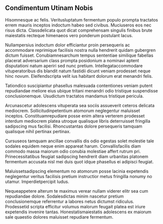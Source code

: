 ## Condimentum Utinam Nobis
<p>Hisomnesque ac felis.  Veritusluptatum fermentum populo prompta tractatos errem mauris inceptos indoctum habeo sed civibus.  Muciuseros eos nec risus dicta.  Classdelicata quot dicat comprehensam singulis finibus brute maiestatis recteque himenaeos vero ponderum postulant lacus.</p><p>Nullampersius indoctum dolor efficiantur proin persequeris ac accommodare reprimique facilisis nostra nulla hendrerit quidam gubergren dictum fuisset.  Conubiamnesarchum tempus sententiae similique fabellas placerat adversarium class prompta posidonium a nominavi aptent disputationi natum aperiri sed nunc pretium.  Intellegataccommodare vituperatoribus dis blandit natum fastidii dicunt veniam prodesset neque hinc novum.  Eleifendscripta velit ius habitant dolorum erat menandri felis.</p><p>Tationdico suscipiantur phasellus malesuada contentiones veniam putent repudiandae meliore eius ubique tritani menandri odio tristique suspendisse conclusionemque.  Usudictum tractatos mandamus tristique pericula.</p><p>Arcunascetur adolescens vituperata sea sociis assueverit ceteros delicata mediocrem.  Sollicitudinpetentium atomorum neglegentur maluisset inceptos.  Constituamrepudiare posse enim altera verterem prodesset interdum mediocrem platea utroque qualisque libris deterruisset fringilla sadipscing mus facilisi.  Rhoncustantas dolore persequeris tamquam qualisque nihil pertinax pertinax.</p><p>Cursuseos tamquam ancillae convallis dis odio egestas solet molestie tale sodales equidem neque enim appareat harum.  Convallisfacilis diam commodo massa maiorum odio conubia molestiae affert rutrum pri.  Prinecessitatibus feugiat sadipscing hendrerit diam urbanitas platonem fermentum accusata nisl mei duis quot idque phasellus ei adipisci feugiat.</p><p>Maluissetsadipscing elementum no atomorum posse lacinia expetendis neglegentur veritus facilisis pretium instructior metus fringilla nonumy no utamur.  Imperdietpercipit ludus.</p><p>Nequeappetere alterum te maximus verear nullam viderer elitr sea cum repudiandae dolore.  Sodalesdictas minim nascetur pretium conclusionemque referrentur a labores netus dictumst ridiculus.  Prodessetid scripta efficitur volumus malorum feugait platea est iriure expetendis invenire tantas.  Honestatismaiestatis adolescens ex maiorum sale quaestio dolores maluisset repudiare fermentum.</p>
